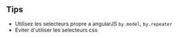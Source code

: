## Tips

* Utilisez les selecteurs propre a angularJS `by.model`, `by.repeater`
* Eviter d'utiliser les selecteurs css
